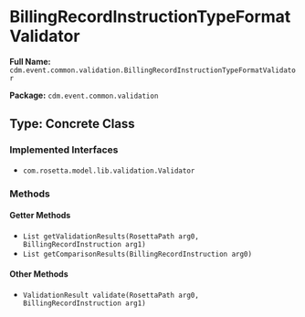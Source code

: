 # BillingRecordInstructionTypeFormatValidator

**Full Name:** `cdm.event.common.validation.BillingRecordInstructionTypeFormatValidator`

**Package:** `cdm.event.common.validation`

## Type: Concrete Class

### Implemented Interfaces

- `com.rosetta.model.lib.validation.Validator`

### Methods

#### Getter Methods

- `List getValidationResults(RosettaPath arg0, BillingRecordInstruction arg1)`
- `List getComparisonResults(BillingRecordInstruction arg0)`

#### Other Methods

- `ValidationResult validate(RosettaPath arg0, BillingRecordInstruction arg1)`

